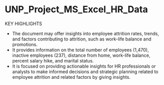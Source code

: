 # UNP_Project_MS_Excel_HR_Data

KEY HIGHLIGHTS

- The document may offer insights into employee attrition rates, trends, and factors contributing to attrition, such as work-life balance and promotions.
- It provides information on the total number of employees (1,470), inactive employees (237), distance from home, work-life balance, percent salary hike, and marital status.
- It is focused on providing actionable insights for HR professionals or analysts to make informed decisions and strategic planning related to employee attrition and related factors by giving insights.
